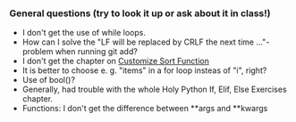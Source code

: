 ### General questions (try to look it up or ask about it in class!)

- I don't get the use of while loops.
- How can I solve the "LF will be replaced by CRLF the next time ..."-problem when running git add?
- I don't get the chapter on [Customize Sort Function](https://www.w3schools.com/python/python_lists_sort.asp)
- It is better to choose e. g. "items" in a for loop insteas of "i", right?
- Use of bool()?
- Generally, had trouble with the whole Holy Python If, Elif, Else Exercises chapter.
- Functions: I don't get the difference between **args and **kwargs

